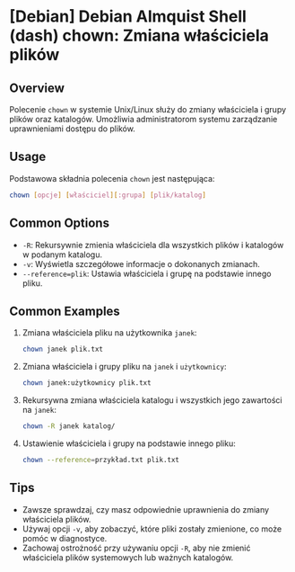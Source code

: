 # [Debian] Debian Almquist Shell (dash) chown: Zmiana właściciela plików

## Overview
Polecenie `chown` w systemie Unix/Linux służy do zmiany właściciela i grupy plików oraz katalogów. Umożliwia administratorom systemu zarządzanie uprawnieniami dostępu do plików.

## Usage
Podstawowa składnia polecenia `chown` jest następująca:

```bash
chown [opcje] [właściciel][:grupa] [plik/katalog]
```

## Common Options
- `-R`: Rekursywnie zmienia właściciela dla wszystkich plików i katalogów w podanym katalogu.
- `-v`: Wyświetla szczegółowe informacje o dokonanych zmianach.
- `--reference=plik`: Ustawia właściciela i grupę na podstawie innego pliku.

## Common Examples
1. Zmiana właściciela pliku na użytkownika `janek`:

    ```bash
    chown janek plik.txt
    ```

2. Zmiana właściciela i grupy pliku na `janek` i `użytkownicy`:

    ```bash
    chown janek:użytkownicy plik.txt
    ```

3. Rekursywna zmiana właściciela katalogu i wszystkich jego zawartości na `janek`:

    ```bash
    chown -R janek katalog/
    ```

4. Ustawienie właściciela i grupy na podstawie innego pliku:

    ```bash
    chown --reference=przykład.txt plik.txt
    ```

## Tips
- Zawsze sprawdzaj, czy masz odpowiednie uprawnienia do zmiany właściciela plików.
- Używaj opcji `-v`, aby zobaczyć, które pliki zostały zmienione, co może pomóc w diagnostyce.
- Zachowaj ostrożność przy używaniu opcji `-R`, aby nie zmienić właściciela plików systemowych lub ważnych katalogów.